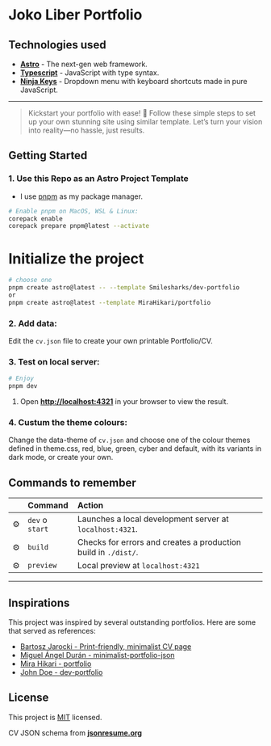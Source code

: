 <!-- ## Print-friendly portfolio CV

![preview](https://github.com/user-attachments/assets/44c47034-06e4-412a-b9dd-014593b32215)

![Astro Badge](https://img.shields.io/badge/Astro-BC52EE?logo=astro&logoColor=fff&style=flat)
![TailwindCSS](https://img.shields.io/badge/tailwindcss-0F172A?&logo=tailwindcss)
![GitHub stars](https://img.shields.io/github/stars/Smilesharks/dev-portfolio)
![GitHub issues](https://img.shields.io/github/issues/Smilesharks/dev-portfolio)
![GitHub forks](https://img.shields.io/github/forks/Smilesharks/dev-portfolio)
![GitHub PRs](https://img.shields.io/github/issues-pr/Smilesharks/dev-portfolio) -->
# Joko Liber Portfolio

## Technologies used

- [**Astro**](https://astro.build/) - The next-gen web framework.
- [**Typescript**](https://www.typescriptlang.org/) - JavaScript with type syntax.
- [**Ninja Keys**](https://github.com/ssleptsov/ninja-keys) - Dropdown menu with keyboard shortcuts made in pure JavaScript.

---
> Kickstart your portfolio with ease! 🚀 Follow these simple steps to set up your own stunning site using similar template. Let’s turn your vision into reality—no hassle, just results.
## Getting Started

### 1. Use this Repo as an Astro Project Template

- I use [pnpm](https://pnpm.io/installation) as my package manager.

```bash
# Enable pnpm on MacOS, WSL & Linux:
corepack enable
corepack prepare pnpm@latest --activate
```

# Initialize the project
```bash
# choose one
pnpm create astro@latest -- --template Smilesharks/dev-portfolio
or
pnpm create astro@latest --template MiraHikari/portfolio
```

### 2. Add data:

Edit the `cv.json` file to create your own printable Portfolio/CV.

### 3. Test on local server:

```bash
# Enjoy
pnpm dev
```
1. Open [**http://localhost:4321**](http://localhost:4321/) in your browser to view the result.

### 4. Custum the theme colours:
Change the data-theme of `cv.json` and choose one of the colour themes defined in theme.css, red, blue, green, cyber and default, with its variants in dark mode, or create your own.

## Commands to remember

|     | Command         | Action                                                                       |
| :-- | :-------------- | :--------------------------------------------------------------------------- |
| ⚙️  | `dev` o `start` | Launches a local development server at `localhost:4321`.                   |
| ⚙️  | `build`         | Checks for errors and creates a production build in `./dist/`. |
| ⚙️  | `preview`       | Local preview at `localhost:4321`                                       |

---
## Inspirations
This project was inspired by several outstanding portfolios. Here are some that served as references:
- [Bartosz Jarocki - Print-friendly, minimalist CV page](https://github.com/BartoszJarocki/cv) 
- [Miguel Ángel Durán - minimalist-portfolio-json](https://github.com/midudev/minimalist-portfolio-json)
- [Mira Hikari - portfolio](https://github.com/MiraHikari/portfolio)
- [John Doe - dev-portfolio](https://github.com/Smilesharks/dev-portfolio)

## License
This project is [MIT](https://opensource.org/license/mit) licensed.

CV JSON schema from [**jsonresume.org**](https://jsonresume.org/schema/)